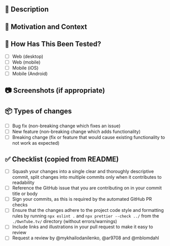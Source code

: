 <!-- Thanks for taking the time to write this Pull Request ❤️ -->

## 🚀 Description

<!-- Describe your changes in detail -->

## 📄 Motivation and Context

<!-- Why is this change required? What problem does it solve? -->
<!-- If it fixes an open issue, please link to the issue here. -->

## 🧪 How Has This Been Tested?

<!-- Please describe in detail how you tested your changes. -->
<!-- Include details of your testing environment, tests ran to see how -->
<!-- your change affects other areas of the code, etc. -->

- [ ] Web (desktop)
- [ ] Web (mobile)
- [ ] Mobile (iOS)
- [ ] Mobile (Android)

## 📷 Screenshots (if appropriate)

<!-- Please provide a screenshot of your change -->

## 📦 Types of changes

<!-- What types of changes does your code introduce? Put an `x` in all the boxes that apply: -->

- [ ] Bug fix (non-breaking change which fixes an issue)
- [ ] New feature (non-breaking change which adds functionality)
- [ ] Breaking change (fix or feature that would cause existing functionality to not work as expected)

## ✅ Checklist (copied from README)

<!-- Go over all the following points, and put an `x` in all the boxes that apply. -->
<!-- If you're unsure about any of these, don't hesitate to ask. We're here to help! -->

- [ ] Squash your changes into a single clear and thoroughly descriptive commit, split changes into multiple commits only when it contributes to readability
- [ ] Reference the GitHub issue that you are contributing on in your commit title or body
- [ ] Sign your commits, as this is required by the automated GitHub PR checks
- [ ] Ensure that the changes adhere to the project code style and formatting rules by running `npx eslint .` and `npx prettier --check ../` from the `./OwnTube.tv/` directory (without errors/warnings)
- [ ] Include links and illustrations in your pull request to make it easy to review
- [ ] Request a review by @mykhailodanilenko, @ar9708 and @mblomdahl
